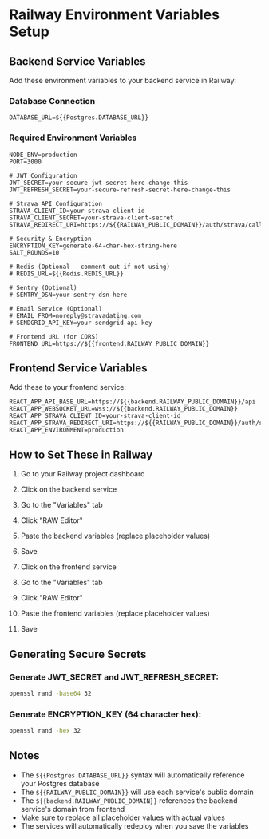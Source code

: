 # Railway Environment Variables Setup

## Backend Service Variables

Add these environment variables to your backend service in Railway:

### Database Connection
```
DATABASE_URL=${{Postgres.DATABASE_URL}}
```

### Required Environment Variables
```
NODE_ENV=production
PORT=3000

# JWT Configuration
JWT_SECRET=your-secure-jwt-secret-here-change-this
JWT_REFRESH_SECRET=your-secure-refresh-secret-here-change-this

# Strava API Configuration
STRAVA_CLIENT_ID=your-strava-client-id
STRAVA_CLIENT_SECRET=your-strava-client-secret
STRAVA_REDIRECT_URI=https://${{RAILWAY_PUBLIC_DOMAIN}}/auth/strava/callback

# Security & Encryption
ENCRYPTION_KEY=generate-64-char-hex-string-here
SALT_ROUNDS=10

# Redis (Optional - comment out if not using)
# REDIS_URL=${{Redis.REDIS_URL}}

# Sentry (Optional)
# SENTRY_DSN=your-sentry-dsn-here

# Email Service (Optional)
# EMAIL_FROM=noreply@stravadating.com
# SENDGRID_API_KEY=your-sendgrid-api-key

# Frontend URL (for CORS)
FRONTEND_URL=https://${{frontend.RAILWAY_PUBLIC_DOMAIN}}
```

## Frontend Service Variables

Add these to your frontend service:

```
REACT_APP_API_BASE_URL=https://${{backend.RAILWAY_PUBLIC_DOMAIN}}/api
REACT_APP_WEBSOCKET_URL=wss://${{backend.RAILWAY_PUBLIC_DOMAIN}}
REACT_APP_STRAVA_CLIENT_ID=your-strava-client-id
REACT_APP_STRAVA_REDIRECT_URI=https://${{RAILWAY_PUBLIC_DOMAIN}}/auth/strava/callback
REACT_APP_ENVIRONMENT=production
```

## How to Set These in Railway

1. Go to your Railway project dashboard
2. Click on the backend service
3. Go to the "Variables" tab
4. Click "RAW Editor" 
5. Paste the backend variables (replace placeholder values)
6. Save

7. Click on the frontend service
8. Go to the "Variables" tab
9. Click "RAW Editor"
10. Paste the frontend variables (replace placeholder values)
11. Save

## Generating Secure Secrets

### Generate JWT_SECRET and JWT_REFRESH_SECRET:
```bash
openssl rand -base64 32
```

### Generate ENCRYPTION_KEY (64 character hex):
```bash
openssl rand -hex 32
```

## Notes

- The `${{Postgres.DATABASE_URL}}` syntax will automatically reference your Postgres database
- The `${{RAILWAY_PUBLIC_DOMAIN}}` will use each service's public domain
- The `${{backend.RAILWAY_PUBLIC_DOMAIN}}` references the backend service's domain from frontend
- Make sure to replace all placeholder values with actual values
- The services will automatically redeploy when you save the variables